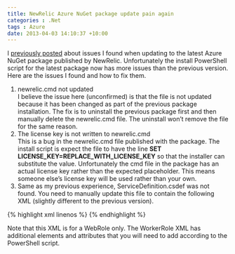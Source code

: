 ```yaml
---
title: NewRelic Azure NuGet package update pain again
categories : .Net
tags : Azure
date: 2013-04-03 14:10:37 +10:00
---
```


I [previously posted][0] about issues I found when updating to the latest Azure NuGet package published by NewRelic. Unfortunately the install PowerShell script for the latest package now has more issues than the previous version. Here are the issues I found and how to fix them.

1. newrelic.cmd not updated   
I believe the issue here (unconfirmed) is that the file is not updated because it has been changed as part of the previous package installation. The fix is to uninstall the previous package first and then manually delete the newrelic.cmd file. The uninstall won’t remove the file for the same reason.
1. The license key is not written to newrelic.cmd   
This is a bug in the newrelic.cmd file published with the package. The install script is expect the file to have the line **SET LICENSE_KEY=REPLACE_WITH_LICENSE_KEY** so that the installer can substitute the value. Unfortunately the cmd file in the package has an actual license key rather than the expected placeholder. This means someone else’s license key will be used rather than your own.
1. Same as my previous experience, ServiceDefinition.csdef was not found. You need to manually update this file to contain the following XML (slightly different to the previous version).

{% highlight xml linenos %}
<Startup>
    <Task commandLine="newrelic.cmd" executionContext="elevated" taskType="simple">
    <Environment>
        <Variable name="EMULATED">
        <RoleInstanceValue xpath="/RoleEnvironment/Deployment/@emulated" />
        </Variable>
        <Variable name="IsWorkerRole" value="false" />
    </Environment>
    </Task>
</Startup>
{% endhighlight %}

Note that this XML is for a WebRole only. The WorkerRole XML has additional elements and attributes that you will need to add according to the PowerShell script.

[0]: /2013/02/07/Fixing-New-Relic-Nuget-package-for-Azure/
